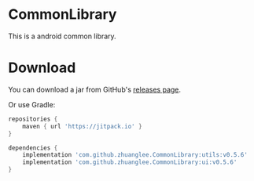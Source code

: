 # CommonLibrary
This is a android common library.
 
# Download
You can download a jar from GitHub's [releases page](https://github.com/zhuanglee/CommonLibrary/releases).

Or use Gradle:
```groovy
repositories {
    maven { url 'https://jitpack.io' }
}

dependencies {
    implementation 'com.github.zhuanglee.CommonLibrary:utils:v0.5.6'
    implementation 'com.github.zhuanglee.CommonLibrary:ui:v0.5.6'
}
```
